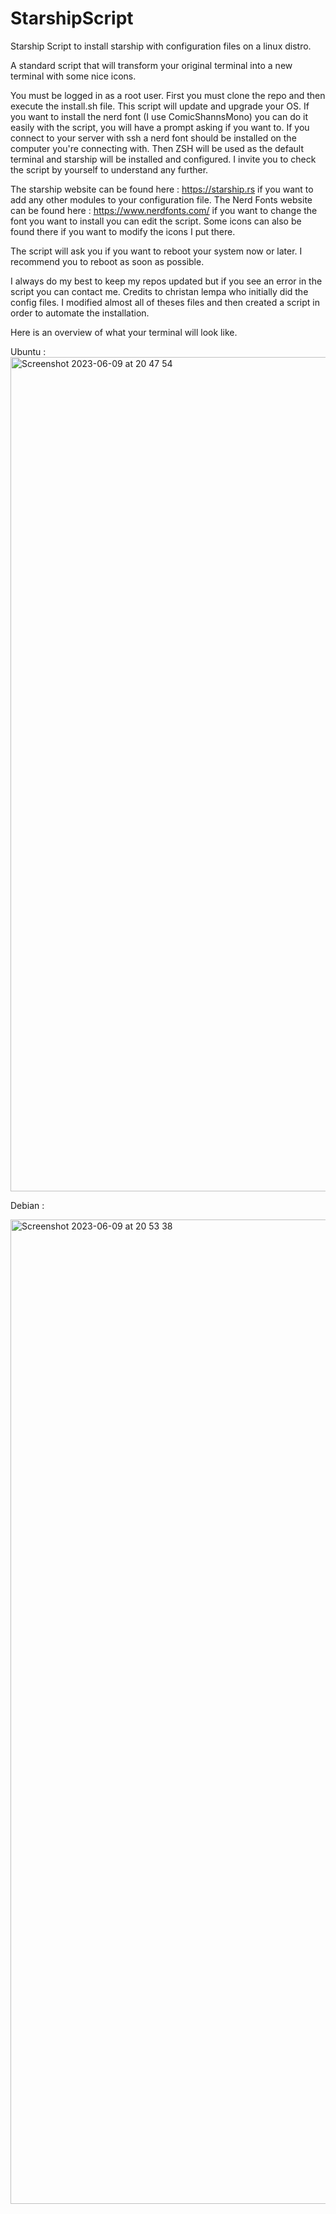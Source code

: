 # StarshipScript
Starship Script to install starship with configuration files on a linux distro.


A standard script that will transform your original terminal into a new terminal with some nice icons. 

You must be logged in as a root user. 
First you must clone the repo and then execute the install.sh file. 
This script will update and upgrade your OS. 
If you want to install the nerd font (I use ComicShannsMono) you can do it easily with the script, you will have a prompt asking if you want to. If you connect to your server with ssh a nerd font should be installed on the computer you're connecting with. 
Then ZSH will be used as the default terminal and starship will be installed and configured.
I invite you to check the script by yourself to understand any further. 

The starship website can be found here : https://starship.rs if you want to add any other modules to your configuration file. 
The Nerd Fonts website can be found here : https://www.nerdfonts.com/ if you want to change the font you want to install you can edit the script. Some icons can also be found there if you want to modify the icons I put there. 

The script will ask you if you want to reboot your system now or later. I recommend you to reboot as soon as possible.

I always do my best to keep my repos updated but if you see an error in the script you can contact me. 
Credits to christan lempa who initially did the config files. I modified almost all of theses files and then created a script in order to automate the installation.

Here is an overview of what your terminal will look like. 

Ubuntu :
<img width="1335" alt="Screenshot 2023-06-09 at 20 47 54" src="https://github.com/NeevChandiramani/StarshipScript/assets/102186419/bb6ae732-1a0a-4c75-9294-369f8bf1e71c">

Debian :

<img width="1575" alt="Screenshot 2023-06-09 at 20 53 38" src="https://github.com/NeevChandiramani/StarshipScript/assets/102186419/f1dbde7b-9a4e-4265-a598-19118a933889">
